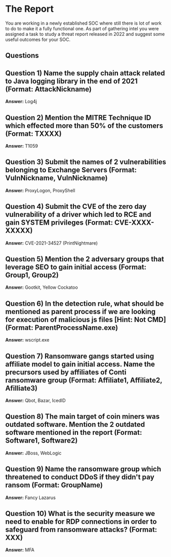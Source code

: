 # The Report

You are working in a newly established SOC where still there is lot of work to do to make it a fully functional one. As part of gathering intel you were assigned a task to study a threat report released in 2022 and suggest some useful outcomes for your SOC.

## Questions

## Question 1) Name the supply chain attack related to Java logging library in the end of 2021 (Format: AttackNickname)

**Answer:** Log4j

## Question 2) Mention the MITRE Technique ID which effected more than 50% of the customers (Format: TXXXX)

**Answer:** T1059

## Question 3) Submit the names of 2 vulnerabilities belonging to Exchange Servers (Format: VulnNickname, VulnNickname)

**Answer:** ProxyLogon, ProxyShell

## Question 4) Submit the CVE of the zero day vulnerability of a driver which led to RCE and gain SYSTEM privileges (Format: CVE-XXXX-XXXXX) 

**Answer:** CVE-2021-34527 (PrintNightmare)

## Question 5) Mention the 2 adversary groups that leverage SEO to gain initial access (Format: Group1, Group2)

**Answer:** Gootkit, Yellow Cockatoo

## Question 6) In the detection rule, what should be mentioned as parent process if we are looking for execution of malicious js files [Hint: Not CMD] (Format: ParentProcessName.exe) 

**Answer:** wscript.exe

## Question 7) Ransomware gangs started using affiliate model to gain initial access. Name the precursors used by affiliates of Conti ransomware group (Format: Affiliate1, Affiliate2, Afilliate3)

**Answer:** Qbot, Bazar, IcedID

## Question 8) The main target of coin miners was outdated software. Mention the 2 outdated software mentioned in the report (Format: Software1, Software2)

**Answer:** JBoss, WebLogic

## Question 9) Name the ransomware group which threatened to conduct DDoS if they didn't pay ransom (Format: GroupName)

**Answer:** Fancy Lazarus

## Question 10) What is the security measure we need to enable for RDP connections in order to safeguard from ransomware attacks? (Format: XXX)

**Answer:** MFA
